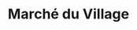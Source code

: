 ---
title: "Marché du Village"
url: /saint-germain-de-grantham/marche-du-village/
shop: Lebensmittel
---